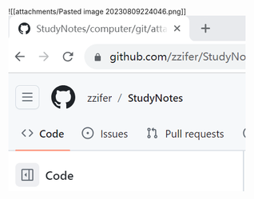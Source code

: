![[attachments/Pasted image 20230809224046.png]]
![](attachments/Pasted%20image%2020230809225342.png)